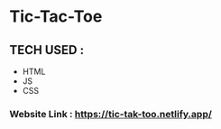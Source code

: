 # Tic-Tac-Toe

## TECH USED : 
- HTML
- JS
- CSS

### Website Link : https://tic-tak-too.netlify.app/
